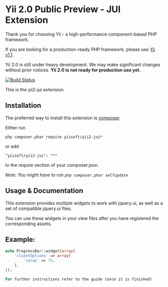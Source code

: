 Yii 2.0 Public Preview - JUI Extension
======================

Thank you for choosing Yii - a high-performance component-based PHP framework.

If you are looking for a production-ready PHP framework, please use
[Yii v1.1](https://github.com/yiisoft/yii).

Yii 2.0 is still under heavy development. We may make significant changes
without prior notices. **Yii 2.0 is not ready for production use yet.**

[![Build Status](https://secure.travis-ci.org/yiisoft/yii2.png)](http://travis-ci.org/yiisoft/yii2)

This is the yii2-jui extension.

Installation
----------------
The preferred way to install this extension is [composer](http://getcomposer.org/download/).

Either run
```
php composer.phar require yiisoft/yii2-jui*
```

or add
```
"yiisoft/yii2-jui": "*"
```
to the require section of your composer.json.


*Note: You might have to run `php composer.phar selfupdate`*


Usage & Documentation
-----------

This extension provides multiple widgets to work with jquery.ui, as well as a set of compatible jquery.ui files.

You can use these widgets in your view files after you have registered the corresponding assets.

Example:
-----------
```php
echo ProgressBar::widget(array(
	'clientOptions' => array(
		'value' => 75,
	),
));

For further instructions refer to the guide (once it is finished)




